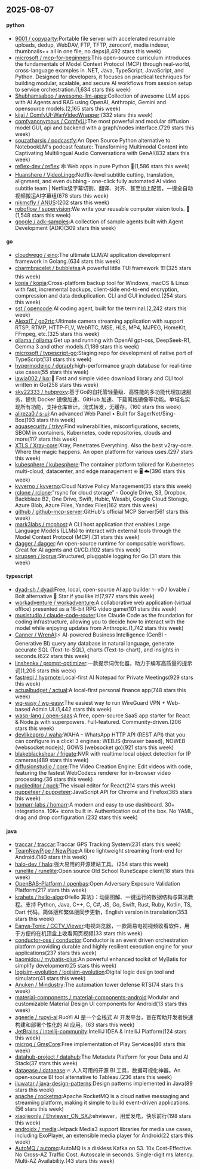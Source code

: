 ## 2025-08-07

#### python
* [9001 / copyparty](https://github.com/9001/copyparty):Portable file server with accelerated resumable uploads, dedup, WebDAV, FTP, TFTP, zeroconf, media indexer, thumbnails++ all in one file, no deps(8,492 stars this week)
* [microsoft / mcp-for-beginners](https://github.com/microsoft/mcp-for-beginners):This open-source curriculum introduces the fundamentals of Model Context Protocol (MCP) through real-world, cross-language examples in .NET, Java, TypeScript, JavaScript, and Python. Designed for developers, it focuses on practical techniques for building modular, scalable, and secure AI workflows from session setup to service orchestration.(1,634 stars this week)
* [Shubhamsaboo / awesome-llm-apps](https://github.com/Shubhamsaboo/awesome-llm-apps):Collection of awesome LLM apps with AI Agents and RAG using OpenAI, Anthropic, Gemini and opensource models.(2,165 stars this week)
* [kijai / ComfyUI-WanVideoWrapper](https://github.com/kijai/ComfyUI-WanVideoWrapper):(332 stars this week)
* [comfyanonymous / ComfyUI](https://github.com/comfyanonymous/ComfyUI):The most powerful and modular diffusion model GUI, api and backend with a graph/nodes interface.(729 stars this week)
* [souzatharsis / podcastfy](https://github.com/souzatharsis/podcastfy):An Open Source Python alternative to NotebookLM's podcast feature: Transforming Multimodal Content into Captivating Multilingual Audio Conversations with GenAI(832 stars this week)
* [reflex-dev / reflex](https://github.com/reflex-dev/reflex):🕸️ Web apps in pure Python 🐍(1,586 stars this week)
* [Huanshere / VideoLingo](https://github.com/Huanshere/VideoLingo):Netflix-level subtitle cutting, translation, alignment, and even dubbing - one-click fully automated AI video subtitle team | Netflix级字幕切割、翻译、对齐、甚至加上配音，一键全自动视频搬运AI字幕组(678 stars this week)
* [nikmcfly / ANUS](https://github.com/nikmcfly/ANUS):(202 stars this week)
* [roboflow / supervision](https://github.com/roboflow/supervision):We write your reusable computer vision tools. 💜(1,548 stars this week)
* [google / adk-samples](https://github.com/google/adk-samples):A collection of sample agents built with Agent Development (ADK)(309 stars this week)

#### go
* [cloudwego / eino](https://github.com/cloudwego/eino):The ultimate LLM/AI application development framework in Golang.(634 stars this week)
* [charmbracelet / bubbletea](https://github.com/charmbracelet/bubbletea):A powerful little TUI framework 🏗(325 stars this week)
* [kopia / kopia](https://github.com/kopia/kopia):Cross-platform backup tool for Windows, macOS & Linux with fast, incremental backups, client-side end-to-end encryption, compression and data deduplication. CLI and GUI included.(254 stars this week)
* [sst / opencode](https://github.com/sst/opencode):AI coding agent, built for the terminal.(2,242 stars this week)
* [AlexxIT / go2rtc](https://github.com/AlexxIT/go2rtc):Ultimate camera streaming application with support RTSP, RTMP, HTTP-FLV, WebRTC, MSE, HLS, MP4, MJPEG, HomeKit, FFmpeg, etc.(325 stars this week)
* [ollama / ollama](https://github.com/ollama/ollama):Get up and running with OpenAI gpt-oss, DeepSeek-R1, Gemma 3 and other models.(1,189 stars this week)
* [microsoft / typescript-go](https://github.com/microsoft/typescript-go):Staging repo for development of native port of TypeScript(131 stars this week)
* [hypermodeinc / dgraph](https://github.com/hypermodeinc/dgraph):high-performance graph database for real-time use cases(55 stars this week)
* [iawia002 / lux](https://github.com/iawia002/lux):👾 Fast and simple video download library and CLI tool written in Go(258 stars this week)
* [sky22333 / hubproxy](https://github.com/sky22333/hubproxy):基于Go的自托管轻量级、高性能的多功能代理加速服务，提供 Docker 镜像加速、GitHub 加速、下载离线镜像等功能。单域名实现所有功能，支持仓库审计。流式转发，无缓存。(160 stars this week)
* [alireza0 / s-ui](https://github.com/alireza0/s-ui):An advanced Web Panel • Built for SagerNet/Sing-Box(193 stars this week)
* [aquasecurity / trivy](https://github.com/aquasecurity/trivy):Find vulnerabilities, misconfigurations, secrets, SBOM in containers, Kubernetes, code repositories, clouds and more(117 stars this week)
* [XTLS / Xray-core](https://github.com/XTLS/Xray-core):Xray, Penetrates Everything. Also the best v2ray-core. Where the magic happens. An open platform for various uses.(297 stars this week)
* [kubesphere / kubesphere](https://github.com/kubesphere/kubesphere):The container platform tailored for Kubernetes multi-cloud, datacenter, and edge management ⎈ 🖥 ☁️(396 stars this week)
* [kyverno / kyverno](https://github.com/kyverno/kyverno):Cloud Native Policy Management(35 stars this week)
* [rclone / rclone](https://github.com/rclone/rclone):"rsync for cloud storage" - Google Drive, S3, Dropbox, Backblaze B2, One Drive, Swift, Hubic, Wasabi, Google Cloud Storage, Azure Blob, Azure Files, Yandex Files(162 stars this week)
* [github / github-mcp-server](https://github.com/github/github-mcp-server):GitHub's official MCP Server(561 stars this week)
* [mark3labs / mcphost](https://github.com/mark3labs/mcphost):A CLI host application that enables Large Language Models (LLMs) to interact with external tools through the Model Context Protocol (MCP).(31 stars this week)
* [dagger / dagger](https://github.com/dagger/dagger):An open-source runtime for composable workflows. Great for AI agents and CI/CD.(102 stars this week)
* [sirupsen / logrus](https://github.com/sirupsen/logrus):Structured, pluggable logging for Go.(31 stars this week)

#### typescript
* [dyad-sh / dyad](https://github.com/dyad-sh/dyad):Free, local, open-source AI app builder ✨ v0 / lovable / Bolt alternative 🌟 Star if you like it!(7,977 stars this week)
* [workadventure / workadventure](https://github.com/workadventure/workadventure):A collaborative web application (virtual office) presented as a 16-bit RPG video game(101 stars this week)
* [musistudio / claude-code-router](https://github.com/musistudio/claude-code-router):Use Claude Code as the foundation for coding infrastructure, allowing you to decide how to interact with the model while enjoying updates from Anthropic.(1,742 stars this week)
* [Canner / WrenAI](https://github.com/Canner/WrenAI):⚡️ AI-powered Business Intelligence (GenBI - Generative BI) query any database in natural language, generate accurate SQL (Text-to-SQL), charts (Text-to-chart), and insights in seconds.(622 stars this week)
* [linshenkx / prompt-optimizer](https://github.com/linshenkx/prompt-optimizer):一款提示词优化器，助力于编写高质量的提示词(1,206 stars this week)
* [fastrepl / hyprnote](https://github.com/fastrepl/hyprnote):Local-first AI Notepad for Private Meetings(929 stars this week)
* [actualbudget / actual](https://github.com/actualbudget/actual):A local-first personal finance app(748 stars this week)
* [wg-easy / wg-easy](https://github.com/wg-easy/wg-easy):The easiest way to run WireGuard VPN + Web-based Admin UI.(1,442 stars this week)
* [wasp-lang / open-saas](https://github.com/wasp-lang/open-saas):A free, open-source SaaS app starter for React & Node.js with superpowers. Full-featured. Community-driven.(206 stars this week)
* [devlikeapro / waha](https://github.com/devlikeapro/waha):WAHA - WhatsApp HTTP API (REST API) that you can configure in a click! 3 engines: WEBJS (browser based), NOWEB (websocket nodejs), GOWS (websocket go)(921 stars this week)
* [blakeblackshear / frigate](https://github.com/blakeblackshear/frigate):NVR with realtime local object detection for IP cameras(489 stars this week)
* [diffusionstudio / core](https://github.com/diffusionstudio/core):The Video Creation Engine: Edit videos with code, featuring the fastest WebCodecs renderer for in-browser video processing.(36 stars this week)
* [puckeditor / puck](https://github.com/puckeditor/puck):The visual editor for React(214 stars this week)
* [puppeteer / puppeteer](https://github.com/puppeteer/puppeteer):JavaScript API for Chrome and Firefox(365 stars this week)
* [homarr-labs / homarr](https://github.com/homarr-labs/homarr):A modern and easy to use dashboard. 30+ integrations. 10K+ icons built in. Authentication out of the box. No YAML, drag and drop configuration.(232 stars this week)

#### java
* [traccar / traccar](https://github.com/traccar/traccar):Traccar GPS Tracking System(231 stars this week)
* [TeamNewPipe / NewPipe](https://github.com/TeamNewPipe/NewPipe):A libre lightweight streaming front-end for Android.(140 stars this week)
* [halo-dev / halo](https://github.com/halo-dev/halo):强大易用的开源建站工具。(254 stars this week)
* [runelite / runelite](https://github.com/runelite/runelite):Open source Old School RuneScape client(18 stars this week)
* [OpenBAS-Platform / openbas](https://github.com/OpenBAS-Platform/openbas):Open Adversary Exposure Validation Platform(217 stars this week)
* [krahets / hello-algo](https://github.com/krahets/hello-algo):《Hello 算法》：动画图解、一键运行的数据结构与算法教程。支持 Python, Java, C++, C, C#, JS, Go, Swift, Rust, Ruby, Kotlin, TS, Dart 代码。简体版和繁体版同步更新，English version in translation(353 stars this week)
* [Eanya-Tonic / CCTV_Viewer](https://github.com/Eanya-Tonic/CCTV_Viewer):电视浏览器，一款简易电视视频收看软件，用于方便的在机顶盒上收看网页视频(33 stars this week)
* [conductor-oss / conductor](https://github.com/conductor-oss/conductor):Conductor is an event driven orchestration platform providing durable and highly resilient execution engine for your applications(237 stars this week)
* [baomidou / mybatis-plus](https://github.com/baomidou/mybatis-plus):An powerful enhanced toolkit of MyBatis for simplify development(25 stars this week)
* [logisim-evolution / logisim-evolution](https://github.com/logisim-evolution/logisim-evolution):Digital logic design tool and simulator(41 stars this week)
* [Anuken / Mindustry](https://github.com/Anuken/Mindustry):The automation tower defense RTS(74 stars this week)
* [material-components / material-components-android](https://github.com/material-components/material-components-android):Modular and customizable Material Design UI components for Android(13 stars this week)
* [ageerle / ruoyi-ai](https://github.com/ageerle/ruoyi-ai):RuoYi AI 是一个全栈式 AI 开发平台，旨在帮助开发者快速构建和部署个性化的 AI 应用。(63 stars this week)
* [JetBrains / intellij-community](https://github.com/JetBrains/intellij-community):IntelliJ IDEA & IntelliJ Platform(124 stars this week)
* [microg / GmsCore](https://github.com/microg/GmsCore):Free implementation of Play Services(86 stars this week)
* [datahub-project / datahub](https://github.com/datahub-project/datahub):The Metadata Platform for your Data and AI Stack(37 stars this week)
* [dataease / dataease](https://github.com/dataease/dataease):🔥 人人可用的开源 BI 工具，数据可视化神器。An open-source BI tool alternative to Tableau.(236 stars this week)
* [iluwatar / java-design-patterns](https://github.com/iluwatar/java-design-patterns):Design patterns implemented in Java(89 stars this week)
* [apache / rocketmq](https://github.com/apache/rocketmq):Apache RocketMQ is a cloud native messaging and streaming platform, making it simple to build event-driven applications.(56 stars this week)
* [xiaojieonly / Ehviewer_CN_SXJ](https://github.com/xiaojieonly/Ehviewer_CN_SXJ):ehviewer，用爱发电，快乐前行(198 stars this week)
* [androidx / media](https://github.com/androidx/media):Jetpack Media3 support libraries for media use cases, including ExoPlayer, an extensible media player for Android(22 stars this week)
* [AutoMQ / automq](https://github.com/AutoMQ/automq):AutoMQ is a diskless Kafka on S3. 10x Cost-Effective. No Cross-AZ Traffic Cost. Autoscale in seconds. Single-digit ms latency. Multi-AZ Availability.(43 stars this week)
